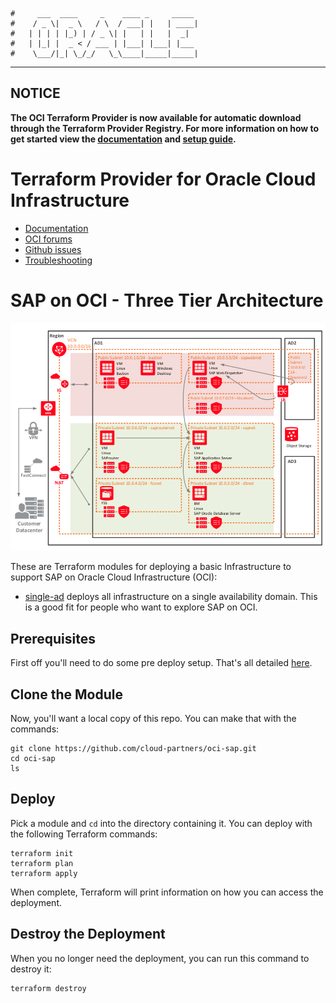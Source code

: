     #     ___  ____     _    ____ _     _____
    #    / _ \|  _ \   / \  / ___| |   | ____|
    #   | | | | |_) | / _ \| |   | |   |  _|
    #   | |_| |  _ < / ___ | |___| |___| |___
    #    \___/|_| \_/_/   \_\____|_____|_____|
***

## NOTICE  
**The OCI Terraform Provider is now available for automatic download through the Terraform Provider Registry. 
For more information on how to get started view the [documentation](https://www.terraform.io/docs/providers/oci/index.html) 
and [setup guide](https://www.terraform.io/docs/providers/oci/guides/version-3-upgrade.html).**


Terraform Provider for Oracle Cloud Infrastructure
==================

- [Documentation](https://www.terraform.io/docs/providers/oci/index.html)
- [OCI forums](https://cloudcustomerconnect.oracle.com/resources/9c8fa8f96f/summary)
- [Github issues](https://github.com/terraform-providers/terraform-provider-oci/issues)
- [Troubleshooting](https://www.terraform.io/docs/providers/oci/guides/guides/troubleshooting.html)

SAP on OCI - Three Tier Architecture
==================
![](./images/sap-on-oci-3tier-arch.png)

These are Terraform modules for deploying a basic Infrastructure to support SAP on Oracle Cloud Infrastructure (OCI):

* [single-ad](single-ad) deploys all infrastructure on a single availability domain. This is a good fit for people who want to explore SAP on OCI.
  
Prerequisites
---------------------
First off you'll need to do some pre deploy setup.  That's all detailed [here](https://github.com/cloud-partners/oci-prerequisites).

Clone the Module
---------------------
Now, you'll want a local copy of this repo. You can make that with the commands:

    git clone https://github.com/cloud-partners/oci-sap.git
    cd oci-sap
    ls

Deploy
---------------------
Pick a module and `cd` into the directory containing it.  You can deploy with the following Terraform commands:

    terraform init
    terraform plan
    terraform apply

When complete, Terraform will print information on how you can access the deployment.

Destroy the Deployment
---------------------
When you no longer need the deployment, you can run this command to destroy it:

    terraform destroy

